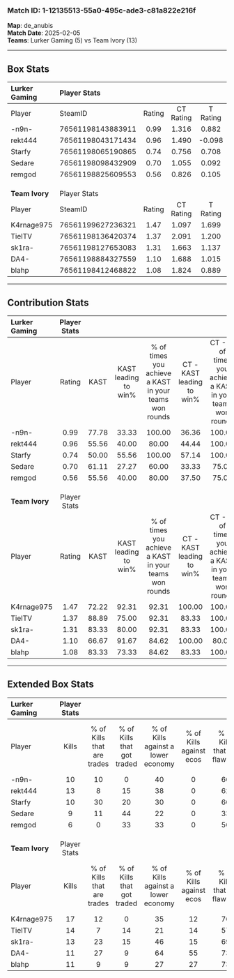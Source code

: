 ### Match ID: 1-12135513-55a0-495c-ade3-c81a822e216f  
**Map**: de_anubis  
**Match Date**: 2025-02-05  
**Teams**: Lurker Gaming (5) vs Team Ivory (13)  

---  

## Box Stats  

| **Lurker Gaming** | Player Stats      |        |           |          |       |      |       |         |        |      |     |
| :- | :- | :-: | :-: | :-: | :-: | :-: | :-: | :-: | :-: | :-: | :-: |
| Player            | SteamID           | Rating | CT Rating | T Rating | KAST  | ADR  | Kills | Assists | Deaths | K/D  | HS% |
| -n9n-             | 76561198143883911 |  0.99  |   1.316   |  0.882   | 77.78 | 58.7 |  10   |    4    |   11   | 0.91 | 30  |
| rekt444           | 76561198043171434 |  0.96  |   1.490   |  -0.098  | 55.56 | 81.9 |  13   |    4    |   14   | 0.93 | 61  |
| Starfy            | 76561198065190865 |  0.74  |   0.756   |  0.708   | 50.00 | 72.2 |  10   |    3    |   14   | 0.71 | 50  |
| Sedare            | 76561198098432909 |  0.70  |   1.055   |  0.092   | 61.11 | 61.6 |   9   |    2    |   15   | 0.60 | 44  |
| remgod            | 76561198825609553 |  0.56  |   0.826   |  0.105   | 55.56 | 49.4 |   6   |    5    |   13   | 0.46 | 83  |
|                   |                   |        |           |          |       |      |       |         |        |      |     |
|                   |                   |        |           |          |       |      |       |         |        |      |     |
|                   |                   |        |           |          |       |      |       |         |        |      |     |
| **Team Ivory**    | Player Stats      |        |           |          |       |      |       |         |        |      |     |
| Player            | SteamID           | Rating | CT Rating | T Rating | KAST  | ADR  | Kills | Assists | Deaths | K/D  | HS% |
| K4rnage975        | 76561199627236321 |  1.47  |   1.097   |  1.699   | 72.22 | 94.4 |  17   |    5    |   9    | 1.89 | 35  |
| TielTV            | 76561198136420374 |  1.37  |   2.091   |  1.200   | 88.89 | 82.2 |  14   |    4    |   10   | 1.40 | 42  |
| sk1ra-            | 76561198127653083 |  1.31  |   1.663   |  1.137   | 83.33 | 76.7 |  13   |    7    |   9    | 1.44 | 53  |
| DA4-              | 76561198884327559 |  1.10  |   1.688   |  1.015   | 66.67 | 82.6 |  11   |    5    |   9    | 1.22 | 81  |
| blahp             | 76561198412468822 |  1.08  |   1.824   |  0.889   | 83.33 | 64.4 |  11   |    6    |   12   | 0.92 | 45  |
---  

## Contribution Stats  

| **Lurker Gaming** | Player Stats |       |                      |                                                        |                           |                                                             |                          |                                                            |
| :- | :-: | :-: | :-: | :-: | :-: | :-: | :-: | :-: |
| Player            |    Rating    | KAST  | KAST leading to win% | % of times you achieve a KAST in your teams won rounds | CT - KAST leading to win% | CT - % of times you achieve a KAST in your teams won rounds | T - KAST leading to win% | T - % of times you achieve a KAST in your teams won rounds |
| -n9n-             |     0.99     | 77.78 |        33.33         |                         100.00                         |           36.36           |                           100.00                            |          25.00           |                           100.00                           |
| rekt444           |     0.96     | 55.56 |        40.00         |                         80.00                          |           44.44           |                           100.00                            |           0.00           |                            0.00                            |
| Starfy            |     0.74     | 50.00 |        55.56         |                         100.00                         |           57.14           |                           100.00                            |          50.00           |                           100.00                           |
| Sedare            |     0.70     | 61.11 |        27.27         |                         60.00                          |           33.33           |                            75.00                            |           0.00           |                            0.00                            |
| remgod            |     0.56     | 55.56 |        40.00         |                         80.00                          |           37.50           |                            75.00                            |          50.00           |                           100.00                           |
|                   |              |       |                      |                                                        |                           |                                                             |                          |                                                            |
|                   |              |       |                      |                                                        |                           |                                                             |                          |                                                            |
|                   |              |       |                      |                                                        |                           |                                                             |                          |                                                            |
| **Team Ivory**    | Player Stats |       |                      |                                                        |                           |                                                             |                          |                                                            |
| Player            |    Rating    | KAST  | KAST leading to win% | % of times you achieve a KAST in your teams won rounds | CT - KAST leading to win% | CT - % of times you achieve a KAST in your teams won rounds | T - KAST leading to win% | T - % of times you achieve a KAST in your teams won rounds |
| K4rnage975        |     1.47     | 72.22 |        92.31         |                         92.31                          |          100.00           |                           100.00                            |          87.50           |                           87.50                            |
| TielTV            |     1.37     | 88.89 |        75.00         |                         92.31                          |           83.33           |                           100.00                            |          70.00           |                           87.50                            |
| sk1ra-            |     1.31     | 83.33 |        80.00         |                         92.31                          |           83.33           |                           100.00                            |          77.78           |                           87.50                            |
| DA4-              |     1.10     | 66.67 |        91.67         |                         84.62                          |          100.00           |                            80.00                            |          87.50           |                           87.50                            |
| blahp             |     1.08     | 83.33 |        73.33         |                         84.62                          |           83.33           |                           100.00                            |          66.67           |                           75.00                            |
---  

## Extended Box Stats  

| **Lurker Gaming** | Player Stats |                            |                            |                                    |                         |                              |                                 |        |                             |                                     |                          |                               |                            |
| :- | :-: | :-: | :-: | :-: | :-: | :-: | :-: | :-: | :-: | :-: | :-: | :-: | :-: |
| Player            |    Kills     | % of Kills that are trades | % of Kills that got traded | % of Kills against a lower economy | % of Kills against ecos | % of Kills that are flawless | % of Kills that are close duels | Deaths | % of Deaths that get traded | % of Deaths against a lower economy | % of Deaths against ecos | % of Deaths that are flawless | % of Deaths that are close |
| -n9n-             |      10      |             10             |             0              |                 40                 |            0            |              60              |                0                |   11   |             36              |                  9                  |            0             |              73               |             18             |
| rekt444           |      13      |             8              |             15             |                 38                 |            0            |              62              |                8                |   14   |              0              |                 21                  |            0             |              79               |             0              |
| Starfy            |      10      |             30             |             20             |                 30                 |            0            |              60              |                0                |   14   |              0              |                 21                  |            0             |              57               |             7              |
| Sedare            |      9       |             11             |             44             |                 22                 |            0            |              33              |               11                |   15   |              7              |                 27                  |            0             |              80               |             7              |
| remgod            |      6       |             0              |             33             |                 33                 |            0            |              50              |                0                |   13   |              8              |                  8                  |            0             |              54               |             8              |
|                   |              |                            |                            |                                    |                         |                              |                                 |        |                             |                                     |                          |                               |                            |
|                   |              |                            |                            |                                    |                         |                              |                                 |        |                             |                                     |                          |                               |                            |
|                   |              |                            |                            |                                    |                         |                              |                                 |        |                             |                                     |                          |                               |                            |
| **Team Ivory**    | Player Stats |                            |                            |                                    |                         |                              |                                 |        |                             |                                     |                          |                               |                            |
| Player            |    Kills     | % of Kills that are trades | % of Kills that got traded | % of Kills against a lower economy | % of Kills against ecos | % of Kills that are flawless | % of Kills that are close duels | Deaths | % of Deaths that get traded | % of Deaths against a lower economy | % of Deaths against ecos | % of Deaths that are flawless | % of Deaths that are close |
| K4rnage975        |      17      |             12             |             0              |                 35                 |           12            |              76              |                6                |   9    |             11              |                 11                  |            0             |              56               |             0              |
| TielTV            |      14      |             7              |             14             |                 21                 |           14            |              57              |               14                |   10   |             40              |                 20                  |            20            |              60               |             10             |
| sk1ra-            |      13      |             23             |             15             |                 46                 |           15            |              69              |                0                |   9    |              0              |                 11                  |            0             |              44               |             0              |
| DA4-              |      11      |             27             |             9              |                 64                 |           55            |              73              |                9                |   9    |             11              |                 22                  |            0             |              56               |             11             |
| blahp             |      11      |             9              |             9              |                 27                 |           27            |              73              |                9                |   12   |             33              |                 17                  |            0             |              50               |             0              |
